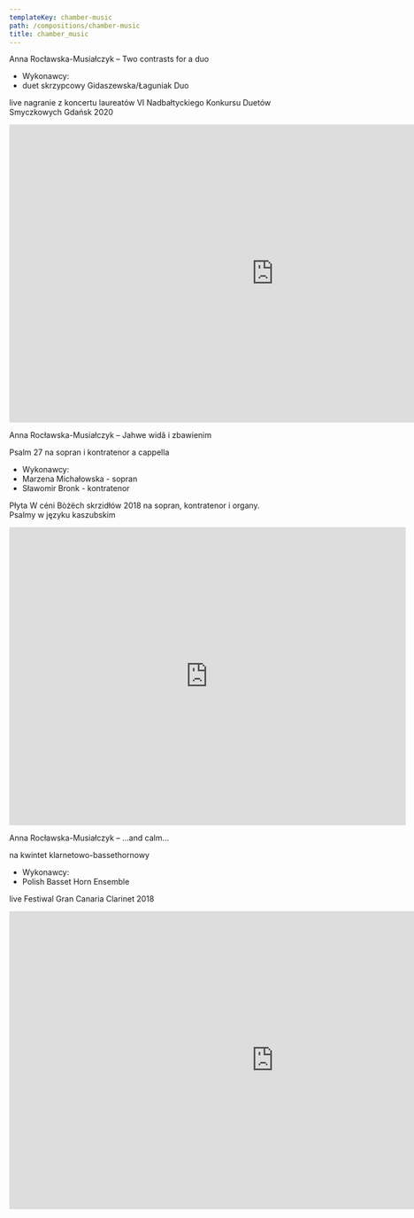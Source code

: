 ```yaml
---
templateKey: chamber-music
path: /compositions/chamber-music
title: chamber_music
---
```

<div class="wrapper container">
    <div class="row center-xs">
        <div class="col-xs-12 col-md-6">
            <div class="box works-box">
                <p class="works__title">Anna Rocławska-Musiałczyk –  Two contrasts for a duo</p>
                <ul class="works__performers">
                    <li class="works__performers--title">Wykonawcy:</li>
                    <li>duet skrzypcowy Gidaszewska/Łaguniak Duo</li>
                </ul>
                <p class="works__details">
                    live nagranie z koncertu laureatów VI Nadbałtyckiego Konkursu Duetów Smyczkowych Gdańsk 2020
                </p>
            </div>
        </div>
        <div class="col-xs-12 col-md-6">
            <div class="box works-box">
                <div class="youtube-movie">
                    <iframe width="956" height="538" src="https://www.youtube.com/embed/mYYuE03R78Y" frameborder="0" allow="accelerometer; autoplay; clipboard-write; encrypted-media; gyroscope; picture-in-picture" allowfullscreen></iframe>
                </div>
            </div>
        </div>
        <div class="col-xs-12">
            <div class="separator mt-3 mb-3"></div>
        </div>
    </div>
    <div class="row reverse center-xs">
        <div class="col-xs-12 col-md-6">
            <div class="box works-box">
                <p class="works__title">
                    Anna Rocławska-Musiałczyk – Jahwe widã i zbawienim
                </p>
                <p class="works__subtitle">
                    Psalm 27 na sopran i kontratenor a cappella
                </p>
                <ul class="works__performers">
                    <li class="works__performers--title">Wykonawcy:</li>
                    <li>Marzena Michałowska - sopran</li>
                    <li>Sławomir Bronk - kontratenor</li>
                </ul>
                <p class="works__details">
                    Płyta W céni Bòżëch skrzidłów  2018  na sopran, kontratenor i organy. Psalmy w języku kaszubskim
                </p>
            </div>
        </div>
        <div class="col-xs-12 col-md-6">
            <div class="box works-box">
                <div class="youtube-movie">
                    <iframe width="717" height="538" src="https://www.youtube.com/embed/x6b5DJfBdWY" frameborder="0" allow="accelerometer; autoplay; clipboard-write; encrypted-media; gyroscope; picture-in-picture" allowfullscreen></iframe>
                </div>
            </div>
        </div>
        <div class="col-xs-12">
            <div class="separator mt-3 mb-3"></div>
        </div>
    </div>
    <div class="row center-xs">
        <div class="col-xs-12 col-md-6">
            <div class="box works-box">
                <p class="works__title">
                    Anna Rocławska-Musiałczyk – …and calm…
                </p>
                <p class="works__subtitle">
                    na kwintet klarnetowo-bassethornowy
                </p>
                <ul class="works__performers">
                    <li class="works__performers--title">Wykonawcy:</li>
                    <li>Polish Basset Horn Ensemble</li>
                </ul>
                <p class="works__details">
                    live Festiwal Gran Canaria Clarinet 2018
                </p>
            </div>
        </div>
        <div class="col-xs-12 col-md-6">
            <div class="box works-box">
                <div class="youtube-movie">
                    <iframe width="956" height="538" src="https://www.youtube.com/embed/c884-hUT4Io" frameborder="0" allow="accelerometer; autoplay; clipboard-write; encrypted-media; gyroscope; picture-in-picture" allowfullscreen></iframe>
                </div>
            </div>
        </div>
    </div>
</div>
